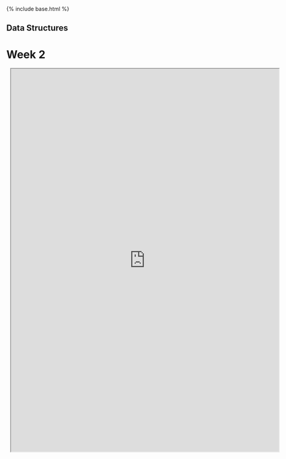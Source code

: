 {% include base.html %}
## Data Structures

# Week 2

<div class="row justify-content-center" style="margin: 2%;">
    <iframe height="1000px" width="700px" src="https://replit.com/@PaigeMcCartin/Data-Structures#main.py"></iframe>
</div>
